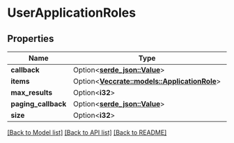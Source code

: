 # UserApplicationRoles

## Properties

Name | Type | Description | Notes
------------ | ------------- | ------------- | -------------
**callback** | Option<[**serde_json::Value**](.md)> |  | [optional]
**items** | Option<[**Vec<crate::models::ApplicationRole>**](ApplicationRole.md)> |  | [optional]
**max_results** | Option<**i32**> |  | [optional]
**paging_callback** | Option<[**serde_json::Value**](.md)> |  | [optional]
**size** | Option<**i32**> |  | [optional]

[[Back to Model list]](../README.md#documentation-for-models) [[Back to API list]](../README.md#documentation-for-api-endpoints) [[Back to README]](../README.md)


